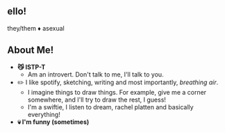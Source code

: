 ## ello!

they/them ♦ asexual

## About Me!
* **😼 ISTP-T**
  * Am an introvert. Don't talk to me, I'll talk to you.
* ✏️ I like spotify, sketching, writing and most importantly, _breathing air_.
  * I imagine things to draw things. For example, give me a corner somewhere, and I'll try to draw the rest, I guess!
  * I'm a swiftie, I listen to dream, rachel platten and basically everything!
* **💀 I'm funny (sometimes)**

